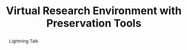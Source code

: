 ---
abstract: 'Lightning Talk

  '
creators:
- Molenda, Ania
- Speller, Martin
- Wilson, Carl
date: null
document_url: https://services.phaidra.univie.ac.at/api/object/o:1417878/download
grand_parent: iPRES
institutions:
- DDHN, Netherlands
- OPF, UK
keywords: []
landing_page_url: https://phaidra.univie.ac.at/o:1417878
language: eng
layout: publication
license: All rights reserved
notes_url: null
parent: iPRES 2021
publication_type: paper
size: 26349
slides_url: null
source_name: iPRES
stream_url: null
title: Virtual Research Environment  with Preservation Tools
year: 2021
---